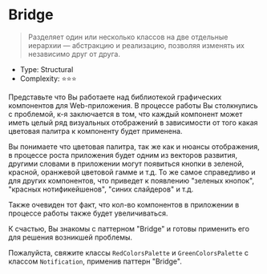 # Bridge

> Разделяет один или несколько классов на две отдельные иерархии — абстракцию
> и реализацию, позволяя изменять их независимо друг от друга.

- Type: Structural
- Complexity: ⭐⭐⭐

Представьте что Вы работаете над библиотекой графических компонентов для
Web-приложения. В процессе работы Вы столкнулись с проблемой, к-я заключается
в том, что каждый компонент может иметь целый ряд визуальных отображений
в зависимости от того какая цветовая палитра к компоненту будет применена.

Вы понимаете что цветовая палитра, так же как и нюансы отображения, в процессе
роста приложения будет одним из векторов развития, другими словами
в приложении могут появиться кнопки в зеленой, красной, оранжевой
цветовой гамме и т.д. То же самое справедливо и для других компонентов, что
приведет к появлению "зеленых кнопок", "красных нотификейшенов",
"синих слайдеров" и т.д.

Также очевиден тот факт, что кол-во компонентов в приложении в процессе
работы также будет увеличиваться.

К счастью, Вы знакомы с паттерном "Bridge" и готовы применить его для решения
возникшей проблемы.

Пожалуйста, свяжите классы `RedColorsPalette` и `GreenColorsPalette`
с классом `Notification`, применив паттерн "Bridge".
